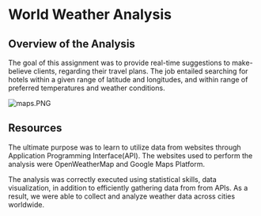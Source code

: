 # World Weather Analysis

## Overview of the Analysis

The goal of this assignment was to provide real-time suggestions to make-believe clients, regarding their travel plans. The job entailed searching for hotels within a given range of latitude and longitudes, and within range of preferred temperatures and weather conditions.

![maps.PNG](PNGs/map.png)



## Resources

The ultimate purpose was to learn to utilize data from websites through Application Programming Interface(API). The websites used to perform the analysis were OpenWeatherMap and Google Maps Platform. 


The analysis was correctly executed using statistical skills, data visualization, in addition to efficiently gathering data from from APIs. As a result, we were able to collect and analyze weather data across cities worldwide.



